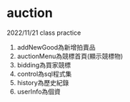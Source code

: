 # auction
2022/11/21 class practice

1. addNewGood為新增拍賣品
2. auctionMenu為競標首頁(顯示競標物)
3. bidding為買家競標
4. control為sql程式集
5. history為歷史紀錄
6. userInfo為個資
